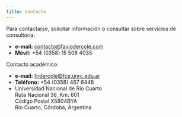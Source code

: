 ```yaml
---
title: Contacto
---
```


Para contactarse, solicitar información o consultar sobre servicios de consultoría:  

  + __e-mail:__ contacto@faviodercole.com  
  + __Móvil:__ +54 (0358) 15 508 4035

Contacto académico:  

  + __e-mail:__ fndercole@fce.unrc.edu.ar
  + __Teléfono:__ +54 (0358) 467 6448  
  + Universidad Nacional de Río Cuarto  
    Ruta Nacional 36, Km. 601  
    Código Postal X5804BYA  
    Río Cuarto, Córdoba, Argentina  
